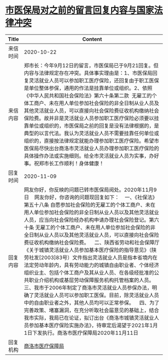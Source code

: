 # <a href="http://www.shangluo.gov.cn/zmhd/ldxxxx.jsp?urltype=leadermail.LeaderMailContentUrl&wbtreeid=1112&leadermailid=6554">市医保局对之前的留言回复内容与国家法律冲突</a>
| Title |                                                                                                                                                                                                                                                                                      Content                                                                                                                                                                                                                                                                                       |
|:-----:|------------------------------------------------------------------------------------------------------------------------------------------------------------------------------------------------------------------------------------------------------------------------------------------------------------------------------------------------------------------------------------------------------------------------------------------------------------------------------------------------------------------------------------------------------------------------------------|
| 来信时间  | 2020-10-22                                                                                                                                                                                                                                                                                                                                                                                                                                                                                                                                                                         |
| 来信内容  | 郑市长：今年9月12日的留言，市医保局已于9月21回复。但内容与法律规定存在冲突。具体事实理由是：1、市医保局回复灵活就业人员可以参加职工医疗保险，还回复由于职工医保是单位整体参保，通用的作法是挂靠单位或组织。2、依照《中华人民共和国社会保险法》第六十条第二款  无雇工的个体工商户、未在用人单位参加社会保险的非全日制从业人员及其他灵活就业人员，可以直接向社会保险费征收机构缴纳社会保险费。故并非是灵活就业人员参加职工医疗保险必须要以挂靠单位或组织的，市医保局之前的回复是没有法律根据的，是典型的以言代法。我认为灵活就业人员不需要挂靠任何单位或组织的，直接按法律规定就能办理参加职工医疗保险。希望市医保局尽快出台商洛市灵活就业人员办理参加职工医疗保险的具体操作办法或实施细则。给全市灵活就业人员为实事，办好事。祝郑市长工作顺利！身体健康！                                                                                                                                                                                                  |
| 回复时间  | 2020-11-09                                                                                                                                                                                                                                                                                                                                                                                                                                                                                                                                                                         |
| 回复内容  | 网友你好，你反映的问题已转市医保局阅处。2020年11月9日    网友你好，你咨询的问题现回复如下：    一、《社保法》第五十八条 自愿参加社会保险的无雇工的个体工商户、未在用人单位参加社会保险的非全日制从业人员以及其他灵活就业人员，应当向社会保险经办机构申请办理社会保险登记。第六十条 无雇工的个体工商户、未在用人单位参加社会保险的非全日制从业人员以及其他灵活就业人员，可以直接向社会保险费征收机构缴纳社会保险费。    二、陕西省劳动和社会保障厅《关于城镇灵活就业人员参加基本医疗保险的指导意见》（陕劳社发[2003]83号）文件指出灵活就业人员是指本省境内在法定劳动年龄内，具有劳动能力的城镇自由职业者、个体经济组织业主、包括个体工商户及其从业人员、在各级经批准的公共职业介绍机构或基层劳动保障服务机构托管档案的人员。    三、我市于2006年制定了商洛市灵活就业人员参保办法，明确了灵活就业人员可以参加职工医保。目前，除灵活就业人员中的自由职业者之外，其他人员均可以正常参保。    四、为了完善政策、堵塞漏洞，在充分听取社会届意见的基础上，结合我市实际，我局已在论证，拟订出台《商洛市城镇灵活就业人员参加基本医疗保险实施办法》，待审定后渴望于2021年1月1日下发执行。商洛市医疗保障局2020年11月11日 |
| 回复机构  | <a href="../../category/agencies/商洛市医疗保障局.md">商洛市医疗保障局</a>                                                                                                                                                                                                                                                                                                                                                                                                                                                                                                                         |